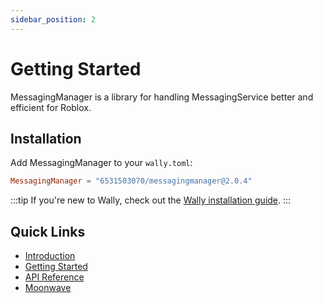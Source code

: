 ```yaml
---
sidebar_position: 2
---
```


# Getting Started

MessagingManager is a library for handling MessagingService better and efficient for Roblox.

## Installation

Add MessagingManager to your `wally.toml`:

```toml
MessagingManager = "6531503070/messagingmanager@2.0.4"
```

:::tip
If you're new to Wally, check out the [Wally installation guide](https://wally.run/install).
:::

## Quick Links

- [Introduction](./intro.md)
- [Getting Started](./getting-started.md)
- [API Reference](../api)
- [Moonwave](https://eryn.io/moonwave/docs/intro)
